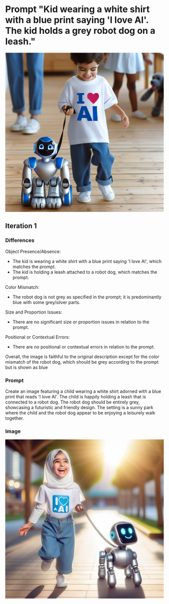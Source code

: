 # Prompt "Kid wearing a white shirt with a blue print saying 'I love AI'. The kid holds a grey robot dog on a leash."

![0_image.png](0_image.png)


## Iteration 1

### Differences

Object Presence/Absence:
- The kid is wearing a white shirt with a blue print saying 'I love AI', which matches the prompt.
- The kid is holding a leash attached to a robot dog, which matches the prompt.

Color Mismatch:
- The robot dog is not grey as specified in the prompt; it is predominantly blue with some grey/silver parts.

Size and Proportion Issues:
- There are no significant size or proportion issues in relation to the prompt.

Positional or Contextual Errors:
- There are no positional or contextual errors in relation to the prompt.

Overall, the image is faithful to the original description except for the color mismatch of the robot dog, which should be grey according to the prompt but is shown as blue

### Prompt

Create an image featuring a child wearing a white shirt adorned with a blue print that reads 'I love AI'. The child is happily holding a leash that is connected to a robot dog. The robot dog should be entirely grey, showcasing a futuristic and friendly design. The setting is a sunny park where the child and the robot dog appear to be enjoying a leisurely walk together.

### Image

![1_image.png](1_image.png)

